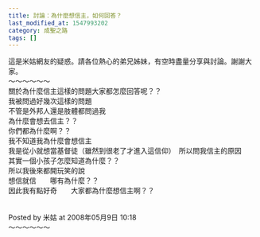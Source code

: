 ```yaml
---
title: 討論：為什麼想信主，如何回答？
last_modified_at: 1547993202
category: 成聖之路
tags: []
---
```


<p>這是米姑網友的疑惑。請各位熱心的弟兄姊妹，有空時盡量分享與討論。謝謝大家。<br/><!--more-->～～～～～～<br/>關於為什麼信主這樣的問題大家都怎麼回答呢？？<br/>我被問過好幾次這樣的問題<br/>不管是外邦人還是肢體都問過我<br/>為什麼會想去信主？？<br/>你們都為什麼啊？？<br/>我不知道我為什麼會想信主<br/>我是從小就想當基督徒（雖然到很老了才進入這信仰）　所以問我信主的原因<br/>其實一個小孩子怎麼知道為什麼？？<br/>所以我後來都開玩笑的說　<br/>想信就信　　哪有為什麼？？<br/>因此我有點好奇　　大家都為什麼想信主啊？？<br/><br/><br/>Posted by 米姑 at 2008年05月9日 10:18 <br/>～～～～～～</p>